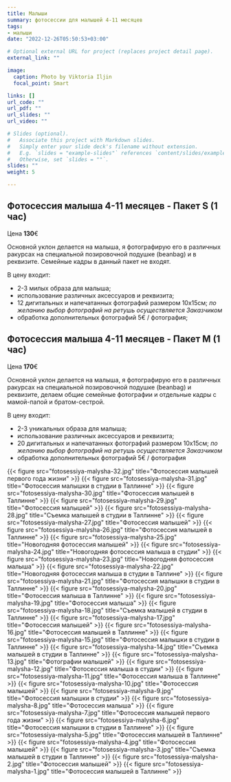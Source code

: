 ```yaml
---
title: Малыши
summary: фотосессии для малышей 4-11 месяцев
tags:
- малыши
date: "2022-12-26T05:50:53+03:00"

# Optional external URL for project (replaces project detail page).
external_link: ""

image:
  caption: Photo by Viktoria Iljin
  focal_point: Smart

links: []
url_code: ""
url_pdf: ""
url_slides: ""
url_video: ""

# Slides (optional).
#   Associate this project with Markdown slides.
#   Simply enter your slide deck's filename without extension.
#   E.g. `slides = "example-slides"` references `content/slides/example-slides.md`.
#   Otherwise, set `slides = ""`.
slides: ""
weight: 5

---
```


## Фотосессия малыша 4-11 месяцев - Пакет S (1 час)

Цена **130**€

Основной уклон делается на малыша, я фотографирую его в различных ракурсах на специальной позировочной подушке (beanbag) и в реквизите. Семейные кадры в данный пакет не входят.

В цену входит:
* 2-3 милых образа для малыша;
* использование различных аксессуаров и реквизита;
* 12 дигитальных и напечатанных фотографий размером 10х15см;
_по желанию выбор фотографий на ретушь осуществляется Заказчиком_
* обработка дополнительных фотографий 5€ / фотография;

## Фотосессия малыша 4-11 месяцев - Пакет М (1 час)

Цена **170**€

Основной уклон делается на малыша, я фотографирую его в различных ракурсах на специальной позировочной подушке (beanbag) и реквизите, делаем общие семейные фотографии и отдельные кадры с мамой-папой и братом-сестрой.  

В цену входит:
* 2-3 уникальных образа для малыша;
* использование различных аксессуаров и реквизита;
* 20 дигитальных и напечатанных фотографий размером 10х15см;
_по желанию выбор фотографий на ретушь осуществляется Заказчиком_
* обработка дополнительных фотографий 5€ / фотография

{{< figure src="fotosessiya-malysha-32.jpg" title="Фотосессия малышей первого года жизни" >}}
{{< figure src="fotosessiya-malysha-31.jpg" title="Фотосессия малышки в студии в Таллинне" >}}
{{< figure src="fotosessiya-malysha-30.jpg" title="Фотосессия малышей в Таллинне" >}}
{{< figure src="fotosessiya-malysha-29.jpg" title="Фотосессия малышей" >}}
{{< figure src="fotosessiya-malysha-28.jpg" title="Съемка малышей в студии в Таллинне" >}}
{{< figure src="fotosessiya-malysha-27.jpg" title="Фотосессия малышей" >}}
{{< figure src="fotosessiya-malysha-26.jpg" title="Фотосессия малышей в Таллинне" >}}
{{< figure src="fotosessiya-malysha-25.jpg" title="Новогодняя фотосессия малышей" >}}
{{< figure src="fotosessiya-malysha-24.jpg" title="Новогодняя фотосессия малыша в студии" >}}
{{< figure src="fotosessiya-malysha-23.jpg" title="Новогодняя фотосессия малыша" >}}
{{< figure src="fotosessiya-malysha-22.jpg" title="Новогодняя фотосессия малыша в студии в Таллине" >}}
{{< figure src="fotosessiya-malysha-21.jpg" title="Фотосессия малышки в студии в Таллинне" >}}
{{< figure src="fotosessiya-malysha-20.jpg" title="Фотосессия малыша в Таллинне" >}}
{{< figure src="fotosessiya-malysha-19.jpg" title="Фотосессия малыша" >}}
{{< figure src="fotosessiya-malysha-18.jpg" title="Съемка малышей в студии в Таллинне" >}}
{{< figure src="fotosessiya-malysha-17.jpg" title="Фотосессия малышей" >}}
{{< figure src="fotosessiya-malysha-16.jpg" title="Фотосессия малышей в Таллинне" >}}
{{< figure src="fotosessiya-malysha-15.jpg" title="Фотосессия малышки в студии в Таллинне" >}}
{{< figure src="fotosessiya-malysha-14.jpg" title="Съемка малышей в студии в Таллинне" >}}
{{< figure src="fotosessiya-malysha-13.jpg" title="Фотографии малышей" >}}
{{< figure src="fotosessiya-malysha-12.jpg" title="Фотосессия малыша в студии" >}}
{{< figure src="fotosessiya-malysha-11.jpg" title="Фотосессия малыша в Таллинне" >}}
{{< figure src="fotosessiya-malysha-10.jpg" title="Фотосессия малышей" >}}
{{< figure src="fotosessiya-malysha-9.jpg" title="Фотосессия малышки в студии" >}}
{{< figure src="fotosessiya-malysha-8.jpg" title="Фотосессия малыша" >}}
{{< figure src="fotosessiya-malysha-7.jpg" title="Фотосессия малышей первого года жизни" >}}
{{< figure src="fotosessiya-malysha-6.jpg" title="Фотосессия малышки в студии в Таллинне" >}}
{{< figure src="fotosessiya-malysha-5.jpg" title="Фотосессия малышей в Таллинне" >}}
{{< figure src="fotosessiya-malysha-4.jpg" title="Фотосессия малышей" >}}
{{< figure src="fotosessiya-malysha-3.jpg" title="Съемка малышей в студии в Таллинне" >}}
{{< figure src="fotosessiya-malysha-2.jpg" title="Фотосессия малышей" >}}
{{< figure src="fotosessiya-malysha-1.jpg" title="Фотосессия малышей в Таллинне" >}}
